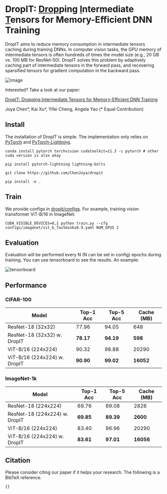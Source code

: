 # DropIT: <u>Drop</u>ping <u>I</u>ntermediate <u>T</u>ensors for Memory-Efficient DNN Training

DropIT aims to reduce memory consumption in intermediate tensors caching during training DNNs. In computer vision tasks, the GPU memory of intermediate tensors is often hundreds of times the model size (e.g., 20 GB vs. 100 MB for ResNet-50). DropIT solves this problem by adaptively caching part of intermediate tensors in the forward pass, and recovering sparsified tensors for gradient computation in the backward pass.

![image](https://user-images.githubusercontent.com/20626415/154811392-61b45fba-fe1c-4df1-a9ec-865cf12bd8ad.png)

Interested? Take a look at our paper: 

[DropIT: <u>Drop</u>ping <u>I</u>ntermediate <u>T</u>ensors for Memory-Efficient DNN Training](http) 

Joya Chen*, Kai Xu*, Yifei Cheng, Angela Yao (* Equal Contribution)

## Install

The installation of DropIT is simple. The implementation only relies on [PyTorch](https://pytorch.org/) and [PyTorch-Lightning](https://www.pytorchlightning.ai/).

```shell
conda install pytorch torchvision cudatoolkit=11.3 -c pytorch # other cuda version is also okay

pip install pytorch-lightning lightning-bolts 

git clone https://github.com/ChenJoya/dropit

pip install -e . 
```

## Train

We provide configs in [dropit/configs](https://github.com/ChenJoya/dropit/tree/main/configs). For example, training vision transformer ViT-B/16 in ImageNet:

```
CUDA_VISIBLE_DEVICES=0,1 python train.py --cfg configs/imagenet/vit_b_fastminkx0.9.yaml NUM_GPUS 2
```

## Evaluation

Evaluation will be performed every N (N can be set in config) epochs during training. You can use tensorboard to see the results. An example:

![tensorboard](https://user-images.githubusercontent.com/20626415/154811411-3481dc61-9870-4c0a-a67e-20e217abf634.png)

## Performance

### CIFAR-100

|  Model   | Top-1 Acc | Top-5 Acc | Cache (MB) |
|  ----  | ----  |  ----  | ---- |
| ResNet-18 (32x32) | 77.96 | 94.05 | 648 |
| ResNet-18 (32x32) w. DropIT | **78.17** | **94.19** | **598** |
| ViT-B/16 (224x224) | 90.32 | 98.88 | 20290 |
| ViT-B/16 (224x224) w. DropIT | **90.90** | **99.02** | **16052** |

### ImageNet-1k

|  Model   | Top-1 Acc | Top-5 Acc | Cache (MB) |
|  ----  | ----  |  ----  | ---- |
| ResNet-18 (224x224) | 69.76 | 89.08 | 2826 |
| ResNet-18 (224x224) w. DropIT | **69.85** | **89.39** | **2600** |
| ViT-B/16 (224x224) | 83.40 | 96.96 | 20290 |
| ViT-B/16 (224x224) w. DropIT | **83.61** | **97.01** | **16056** |

## Citation

Please consider citing our paper if it helps your research. The following is a BibTeX reference. 

```
{}
```
